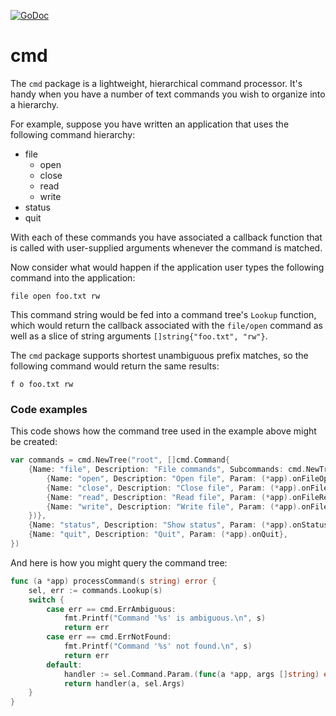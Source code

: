 [![GoDoc](https://godoc.org/github.com/beevik/cmd?status.svg)](https://godoc.org/github.com/beevik/cmd)

cmd
===

The `cmd` package is a lightweight, hierarchical command processor. It's
handy when you have a number of text commands you wish to organize into
a hierarchy.

For example, suppose you have written an application that uses the following
command hierarchy:

* file
   * open
   * close
   * read
   * write
* status
* quit

With each of these commands you have associated a callback function that is
called with user-supplied arguments whenever the command is matched.

Now consider what would happen if the application user types the following
command into the application:

```
file open foo.txt rw
```

This command string would be fed into a command tree's `Lookup` function,
which would return the callback associated with the `file/open` command
as well as a slice of string arguments `[]string{"foo.txt", "rw"}`.

The `cmd` package supports shortest unambiguous prefix matches, so the
following command would return the same results:

```
f o foo.txt rw
```

### Code examples

This code shows how the command tree used in the example above might be
created:

```go
var commands = cmd.NewTree("root", []cmd.Command{
    {Name: "file", Description: "File commands", Subcommands: cmd.NewTree("File", []cmd.Command{
        {Name: "open", Description: "Open file", Param: (*app).onFileOpen},
        {Name: "close", Description: "Close file", Param: (*app).onFileClose},
        {Name: "read", Description: "Read file", Param: (*app).onFileRead},
        {Name: "write", Description: "Write file", Param: (*app).onFileWrite},        
    })},
    {Name: "status", Description: "Show status", Param: (*app).onStatus},
    {Name: "quit", Description: "Quit", Param: (*app).onQuit},
})
```

And here is how you might query the command tree:

```go
func (a *app) processCommand(s string) error {
    sel, err := commands.Lookup(s)
    switch {
        case err == cmd.ErrAmbiguous:
            fmt.Printf("Command '%s' is ambiguous.\n", s)
            return err
        case err == cmd.ErrNotFound:
            fmt.Printf("Command '%s' not found.\n", s)
            return err
        default:
            handler := sel.Command.Param.(func(a *app, args []string) error)
            return handler(a, sel.Args)
    }
}
```

